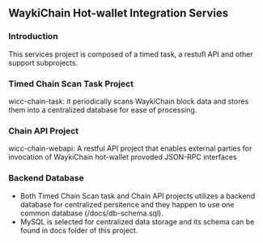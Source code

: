 ## WaykiChain Hot-wallet Integration Servies
### Introduction
This services project is composed of a timed task, a restufl API and other support subprojects.

### Timed Chain Scan Task Project
wicc-chain-task: it periodically scans WaykiChain block data and stores them into a centralized database for ease of processing.

### Chain API Project
wicc-chain-webapi: A restful API project that enables external parties for invocation of WaykiChain hot-wallet provoded JSON-RPC interfaces

### Backend Database
* Both Timed Chain Scan task and Chain API projects utilizes a backend database for centralized persitence and they happen to use one common database (/docs/db-schema.sql).
* MySQL is selected for centralized data storage and its schema can be found in docs folder of this project.

